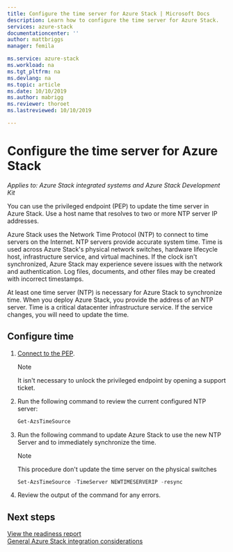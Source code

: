 ```yaml
---
title: Configure the time server for Azure Stack | Microsoft Docs
description: Learn how to configure the time server for Azure Stack.
services: azure-stack
documentationcenter: ''
author: mattbriggs
manager: femila

ms.service: azure-stack
ms.workload: na
ms.tgt_pltfrm: na
ms.devlang: na
ms.topic: article
ms.date: 10/10/2019
ms.author: mabrigg
ms.reviewer: thoroet
ms.lastreviewed: 10/10/2019

---
```


# Configure the time server for Azure Stack

*Applies to: Azure Stack integrated systems and Azure Stack Development Kit*  

You can use the privileged endpoint (PEP) to update the time server in Azure Stack. Use a host name that resolves to two or more NTP server IP addresses.

Azure Stack uses the Network Time Protocol (NTP) to connect to time servers on the Internet. NTP servers provide accurate system time. Time is used across Azure Stack's physical network switches, hardware lifecycle host, infrastructure service, and virtual machines. If the clock isn't synchronized, Azure Stack may experience severe issues with the network and authentication. Log files, documents, and other files may be created with incorrect timestamps.

At least one time server (NTP) is necessary for Azure Stack to synchronize time. When you deploy Azure Stack, you provide the address of an NTP server. Time is a critical datacenter infrastructure service. If the service changes, you will need to update the time.

## Configure time

1. [Connect to the PEP](azure-stack-privileged-endpoint.md). 
    > [!Note]  
    > It isn't necessary to unlock the privileged endpoint by opening a support ticket.

2. Run the following command to review the current configured NTP server:

    ```PowerShell
    Get-AzsTimeSource
    ```

3. Run the following command to update Azure Stack to use the new NTP Server and to immediately synchronize the time.

    > [!Note]  
    > This procedure don't update the time server on the physical switches

    ```PowerShell
    Set-AzsTimeSource -TimeServer NEWTIMESERVERIP -resync
    ```

4. Review the output of the command for any errors.


## Next steps

[View the readiness report](azure-stack-validation-report.md)  
[General Azure Stack integration considerations](azure-stack-datacenter-integration.md)  
